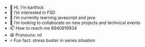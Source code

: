 - 👋 Hi, I’m karthick
- 👀 I’m interested in FSD
- 🌱 I’m currently learning javascript and java
- 💞️ I’m looking to collaborate on new projects and technical events
- 📫 How to reach me 8940919934
- 😄 Pronouns: nil
- ⚡ Fun fact: stress buster in series situation

<!---
punk-knight/punk-knight is a ✨ special ✨ repository because its `README.md` (this file) appears on your GitHub profile.
You can click the Preview link to take a look at your changes.
--->

